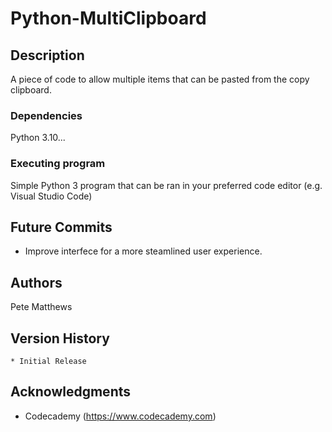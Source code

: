 # Python-MultiClipboard

## Description

A piece of code to allow multiple items that can be pasted from the copy clipboard.

### Dependencies

Python 3.10...

### Executing program

Simple Python 3 program that can be ran in your preferred code editor (e.g. Visual Studio Code)

## Future Commits

- Improve interfece for a more steamlined user experience.

## Authors

Pete Matthews

## Version History

    * Initial Release

## Acknowledgments

* Codecademy (https://www.codecademy.com)
